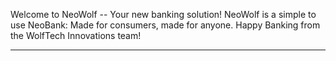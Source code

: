 Welcome to NeoWolf -- Your new banking solution!
NeoWolf is a simple to use NeoBank: Made for consumers, made for anyone.
Happy Banking from the WolfTech Innovations team!

______